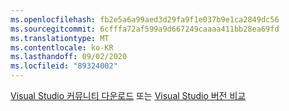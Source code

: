 ```yaml
---
ms.openlocfilehash: fb2e5a6a99aed3d29fa9f1e037b9e1ca2849dc56
ms.sourcegitcommit: 6cfffa72af599a9d667249caaaa411bb28ea69fd
ms.translationtype: MT
ms.contentlocale: ko-KR
ms.lasthandoff: 09/02/2020
ms.locfileid: "89324002"
---
```

[Visual Studio 커뮤니티 다운로드](https://visualstudio.microsoft.com/vs/community/) 또는 [Visual Studio 버전 비교](https://www.visualstudio.com/vs-2015-product-editions)